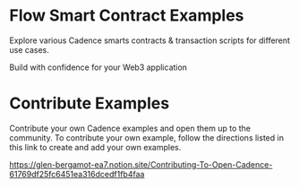 # Flow Smart Contract Examples

Explore various Cadence smarts contracts & transaction scripts for different use cases.

Build with confidence for your Web3 application


# Contribute Examples

Contribute your own Cadence examples and open them up to the community. To contribute your own example, follow the directions listed in this link to create and add your own examples. 

https://glen-bergamot-ea7.notion.site/Contributing-To-Open-Cadence-61769df25fc6451ea316dcedf1fb4faa
